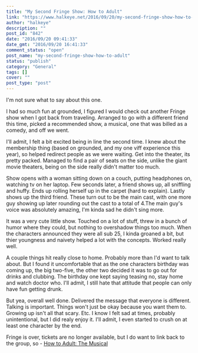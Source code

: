 ```yaml
---
title: "My Second Fringe Show: How to Adult"
link: "https://www.halkeye.net/2016/09/20/my-second-fringe-show-how-to-adult/"
author: "halkeye"
description: ""
post_id: "842"
date: "2016/09/20 09:41:33"
date_gmt: "2016/09/20 16:41:33"
comment_status: "open"
post_name: "my-second-fringe-show-how-to-adult"
status: "publish"
category: "General"
tags: []
cover: ""
post_type: "post"
---
```


I'm not sure what to say about this one.

I had so much fun at grounded, I figured I would check out another Fringe show when I got back from traveling. Arranged to go with a different friend this time, picked a recommended show, a musical, one that was billed as a comedy, and off we went.

I'll admit, I felt a bit excited being in line the second time. I knew about the membership thing (based on grounded, and my one viff experience this year), so helped redirect people as we were waiting. Get into the theater, its pretty packed. Managed to find a pair of seats on the side, unlike the giant movie theaters, being on the side really didn't matter too much.

Show opens with a woman sitting down on a couch, putting headphones on, watching tv on her laptop. Few seconds later, a friend shows up, all sniffling and huffy. Ends up rolling herself up in the carpet (hard to explain). Lastly shows up the third friend. These turn out to be the main cast, with one more guy showing up later rounding out the cast to a total of 4.The main guy's voice was absolutely amazing, I'm kinda sad he didn't sing more.

It was a very cute little show. Touched on a lot of stuff, threw in a bunch of humor where they could, but nothing to overshadow things too much. When the characters announced they were all sub 25, I kinda groaned a bit, but thier youngness and naivety helped a lot with the concepts. Worked really well.

A couple things hit really close to home. Probably more than I'd want to talk about. But I found it uncomfortable that as the one characters birthday was coming up, the big two-five, the other two decided it was to go out for drinks and clubbing. The birthday one kept saying teasing no, stay home and watch doctor who. I'll admit, I still hate that attitude that people can only have fun getting drunk.

But yea, overall well done. Delivered the message that everyone is different. Talking is important. Things won't just be okay because you want them to. Growing up isn't all that scary. Etc. I know I felt sad at times, probably unintentional, but I did realy enjoy it. I'll admit, I even started to crush on at least one character by the end.

Fringe is over, tickets are no longer available, but I do want to link back to the group, so - [How to Adult: The Musical](http://thecultch.com/event/vancouver-fringe-festival-2016-presents-adult-musical/)